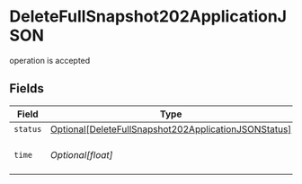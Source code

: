# DeleteFullSnapshot202ApplicationJSON

operation is accepted


## Fields

| Field                                                                                                                         | Type                                                                                                                          | Required                                                                                                                      | Description                                                                                                                   |
| ----------------------------------------------------------------------------------------------------------------------------- | ----------------------------------------------------------------------------------------------------------------------------- | ----------------------------------------------------------------------------------------------------------------------------- | ----------------------------------------------------------------------------------------------------------------------------- |
| `status`                                                                                                                      | [Optional[DeleteFullSnapshot202ApplicationJSONStatus]](../../models/operations/deletefullsnapshot202applicationjsonstatus.md) | :heavy_minus_sign:                                                                                                            | N/A                                                                                                                           |
| `time`                                                                                                                        | *Optional[float]*                                                                                                             | :heavy_minus_sign:                                                                                                            | Time spent to process this request                                                                                            |